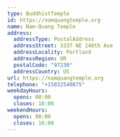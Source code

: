```yaml
---
type: BuddhistTemple
id: https://namquangtemple.org
name: Nam-Quang Temple
address:
  addressType: PostalAddress
  addressStreet: 3337 NE 148th Ave
  addressLocality: Portland
  addressRegion: OR
  postalCode: "97230"
  addressCountry: US
url: https://namquangtemple.org
telephone: "+15032540875"
weekdayHours:
  opens: 08:00
  closes: 18:00
weekendHours:
  opens: 08:00
  closes: 16:00
---
```

